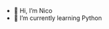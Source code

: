 - 👋 Hi, I’m Nico
- 🌱 I’m currently learning Python

<!---
nikoo544/nikoo544 is a ✨ special ✨ repository because its `README.md` (this file) appears on your GitHub profile.
You can click the Preview link to take a look at your changes.
--->
